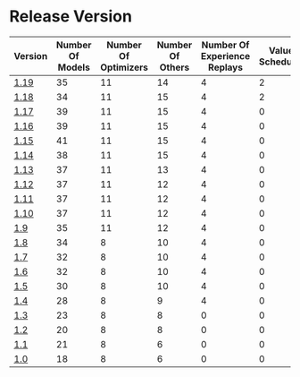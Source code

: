# Release Version

| Version                           | Number Of Models | Number Of Optimizers | Number Of Others | Number Of Experience Replays | Value Scheduler | Quick Setups | Backward Incompatible Changes |
|-----------------------------------|------------------|----------------------|------------------|------------------------------|-----------------| ------------ | ------------------------------|
| [1.19](Release/1-19.md)           | 35               | 11                   | 14               | 4                            | 2               | 2            | Yes                           |
| [1.18](Release/1-18.md)           | 34               | 11                   | 15               | 4                            | 2               | 0            | Yes                           |
| [1.17](Release/1-17.md)           | 39               | 11                   | 15               | 4                            | 0               | 0            | Yes                           |
| [1.16](Release/1-16.md)           | 39               | 11                   | 15               | 4                            | 0               | 0            | Yes                           |
| [1.15](Release/1-15.md)           | 41               | 11                   | 15               | 4                            | 0               | 0            | No                            |
| [1.14](Release/1-14.md)           | 38               | 11                   | 15               | 4                            | 0               | 0            | Yes                           |
| [1.13](Release/1-13.md)           | 37               | 11                   | 13               | 4                            | 0               | 0            | No                            |
| [1.12](Release/1-12.md)           | 37               | 11                   | 12               | 4                            | 0               | 0            | Yes                           |
| [1.11](Release/1-11.md)           | 37               | 11                   | 12               | 4                            | 0               | 0            | No                            |
| [1.10](Release/1-10.md)           | 37               | 11                   | 12               | 4                            | 0               | 0            | No                            |
| [1.9](Release/1-9.md)             | 35               | 11                   | 12               | 4                            | 0               | 0            | No                            |
| [1.8](Release/1-8.md)             | 34               | 8                    | 10               | 4                            | 0               | 0            | No                            |
| [1.7](Release/1-7.md)             | 32               | 8                    | 10               | 4                            | 0               | 0            | No                            |
| [1.6](Release/1-6.md)             | 32               | 8                    | 10               | 4                            | 0               | 0            | No                            |
| [1.5](Release/1-5.md)             | 30               | 8                    | 10               | 4                            | 0               | 0            | No                            |
| [1.4](Release/1-4.md)             | 28               | 8                    | 9                | 4                            | 0               | 0            | No                            |
| [1.3](Release/1-3.md)             | 23               | 8                    | 8                | 0                            | 0               | 0            | No                            |
| [1.2](Release/1-2.md)             | 20               | 8                    | 8                | 0                            | 0               | 0            | No                            |
| [1.1](Release/1-1.md)             | 21               | 8                    | 6                | 0                            | 0               | 0            | No                            |
| [1.0](Release/1-0.md)             | 18               | 8                    | 6                | 0                            | 0               | 0            | No                            |

